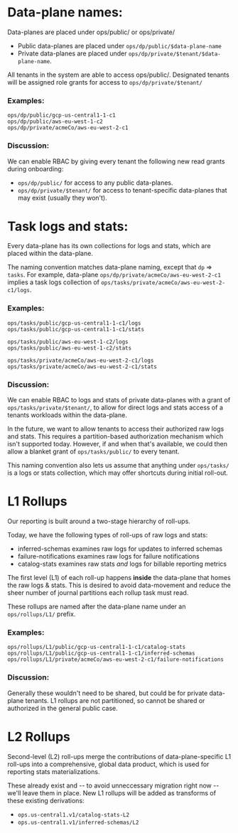
# Data-plane names:

Data-planes are placed under ops/public/ or ops/private/

* Public data-planes are placed under `ops/dp/public/$data-plane-name`
* Private data-planes are placed under `ops/dp/private/$tenant/$data-plane-name`.

All tenants in the system are able to access ops/public/.
Designated tenants will be assigned role grants for access to `ops/dp/private/$tenant/`

### Examples:

```
ops/dp/public/gcp-us-central1-1-c1
ops/dp/public/aws-eu-west-1-c2
ops/dp/private/acmeCo/aws-eu-west-2-c1
```

### Discussion:

We can enable RBAC by giving every tenant the following new read grants during onboarding:
* `ops/dp/public/` for access to any public data-planes.
* `ops/dp/private/$tenant/` for access to tenant-specific data-planes that may exist (usually they won't).


# Task logs and stats:

Every data-plane has its own collections for logs and stats, which are placed within the data-plane.

The naming convention matches data-plane naming, except that `dp` => `tasks`.
For example, data-plane `ops/dp/private/acmeCo/aws-eu-west-2-c1` implies
a task logs collection of `ops/tasks/private/acmeCo/aws-eu-west-2-c1/logs`.

### Examples:

```
ops/tasks/public/gcp-us-central1-1-c1/logs
ops/tasks/public/gcp-us-central1-1-c1/stats

ops/tasks/public/aws-eu-west-1-c2/logs
ops/tasks/public/aws-eu-west-1-c2/stats

ops/tasks/private/acmeCo/aws-eu-west-2-c1/logs
ops/tasks/private/acmeCo/aws-eu-west-2-c1/stats
```

### Discussion:

We can enable RBAC to logs and stats of private data-planes with a grant of `ops/tasks/private/$tenant/`,
to allow for direct logs and stats access of a tenants workloads within the data-plane.

In the future, we want to allow tenants to access their authorized raw logs and stats.
This requires a partition-based authorization mechanism which isn't supported today.
However, if and when that's available, we could then allow a blanket
grant of `ops/tasks/public/` to every tenant.

This naming convention also lets us assume that anything under `ops/tasks/` is a logs or stats collection,
which may offer shortcuts during initial roll-out.

# L1 Rollups

Our reporting is built around a two-stage hierarchy of roll-ups.

Today, we have the following types of roll-ups of raw logs and stats:
* inferred-schemas examines raw logs for updates to inferred schemas
* failure-notifications examines raw logs for failure notifications
* catalog-stats examines raw stats _and_ logs for billable reporting metrics

The first level (L1) of each roll-up happens **inside** the data-plane that homes the raw logs & stats.
This is desired to avoid data-movement and reduce the sheer number of journal partitions each rollup task must read.

These rollups are named after the data-plane name under an `ops/rollups/L1/` prefix.

### Examples:

```
ops/rollups/L1/public/gcp-us-central1-1-c1/catalog-stats
ops/rollups/L1/public/gcp-us-central1-1-c1/inferred-schemas
ops/rollups/L1/private/acmeCo/aws-eu-west-2-c1/failure-notifications
```

### Discussion:

Generally these wouldn't need to be shared, but could be for private data-plane tenants.
L1 rollups are not partitioned, so cannot be shared or authorized in the general public case.

# L2 Rollups

Second-level (L2) roll-ups merge the contributions of data-plane-specific
L1 roll-ups into a comprehensive, global data product,
which is used for reporting stats materializations.

These already exist and -- to avoid unneccessary migration right now -- we'll leave them in place.
New L1 rollups will be added as transforms of these existing derivations:

* `ops.us-central1.v1/catalog-stats-L2`
* `ops.us-central1.v1/inferred-schemas/L2`
